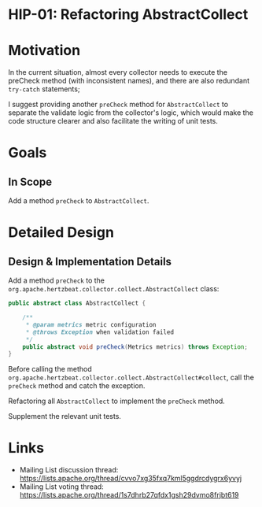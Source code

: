 

# HIP-01: Refactoring AbstractCollect


# Motivation

In the current situation, almost every collector needs to execute the preCheck method (with inconsistent names), and there are also redundant `try-catch` statements;

I suggest providing another `preCheck` method for `AbstractCollect` to separate the validate logic from the collector's logic, which would make the code structure clearer and also facilitate the writing of unit tests.

# Goals

## In Scope

Add a method `preCheck` to `AbstractCollect`.




# Detailed Design

## Design & Implementation Details

Add a method `preCheck` to the `org.apache.hertzbeat.collector.collect.AbstractCollect` class:

```java
public abstract class AbstractCollect {

    /**
     * @param metrics metric configuration
     * @throws Exception when validation failed
     */
    public abstract void preCheck(Metrics metrics) throws Exception;
}
```

Before calling the method `org.apache.hertzbeat.collector.collect.AbstractCollect#collect`, call the `preCheck` method and catch the exception.

Refactoring all `AbstractCollect` to implement the `preCheck` method.

Supplement the relevant unit tests.





# Links

<!--
Updated afterwards
-->
* Mailing List discussion thread: https://lists.apache.org/thread/cvvo7xg35fxq7kml5ggdrcdygrx6yvyj
* Mailing List voting thread: https://lists.apache.org/thread/1s7dhrb27qfdx1gsh29dvmo8frjbt619